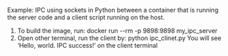 Example: IPC using sockets in Python between a container that is running the server code and a client script running on the host.
1. To build the image, run:
docker run --rm -p 9898:9898 my_ipc_server
2. Open other terminal, run the client by:
python ipc_clinet.py
You will see ‘Hello, world. IPC success!’ on the client terminal

